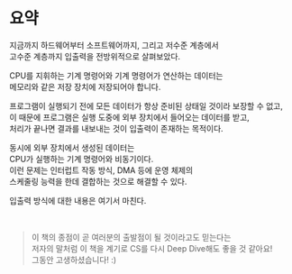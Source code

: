 # 요약

지금까지 하드웨어부터 소프트웨어까지, 그리고 저수준 계층에서<br />
고수준 계층까지 입출력을 전방위적으로 살펴보았다.

CPU를 지휘하는 기계 명령어와 기계 명령어가 연산하는 데이터는<br />
메모리와 같은 저장 장치에 저장되어야 합니다.

프로그램이 실행되기 전에 모든 데이터가 항상 준비된 상태일 것이라 보장할 수 없고,<br />
이 때문에 프로그램은 실행 도중에 외부 장치에서 들어오는 데이터를 받고,<br />
처리가 끝나면 결과를 내보내는 것이 입출력이 존재하는 목적이다.

동시에 외부 장치에서 생성된 데이터는<br />
CPU가 실행하는 기계 명령어와 비동기이다.<br />
이런 문제는 인터럽트 작동 방식, DMA 등에 운영 체제의<br />
스케줄링 능력을 한데 결합하는 것으로 해결할 수 있다.

입출력 방식에 대한 내용은 여기서 마친다.

<br />

> 이 책의 종점이 곧 여러분의 출발점이 될 것이라고도 믿는다는<br />
> 저자의 말처럼 이 책을 계기로 CS를 다시 Deep Dive해도 좋을 것 같아요!<br />
> 그동안 고생하셨습니다! :)
